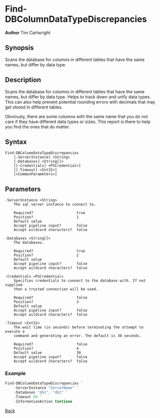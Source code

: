 # Find-DBColumnDataTypeDiscrepancies
**Author** Tim Cartwright

## Synopsis
Scans the database for columns in different tables that have the same names, but differ by data type.

## Description
Scans the database for columns in different tables that have the same names, but differ by data type. Helps to track down and unify data types. This can also help prevent potential rounding errors with decimals that may get stored in different tables.

Obviously, there are some columns with the same name that you do not care if they have different data types or sizes. This report is there to help you find the ones that do matter.

## Syntax
    Find-DBColumnDataTypeDiscrepancies 
        [-ServerInstance] <String> 
        [-Databases] <String[]> 
        [[-Credentials] <PSCredential>] 
        [[-Timeout] <Int32>] 
        [<CommonParameters>]

## Parameters
    -ServerInstance <String>
        The sql server instance to connect to.

        Required?                    true
        Position?                    1
        Default value                
        Accept pipeline input?       false
        Accept wildcard characters?  false

    -Databases <String[]>
        The databases.

        Required?                    true
        Position?                    2
        Default value                
        Accept pipeline input?       false
        Accept wildcard characters?  false

    -Credentials <PSCredential>
        Specifies credentials to connect to the database with. If not supplied 
		then a trusted connection will be used.

        Required?                    false
        Position?                    3
        Default value                
        Accept pipeline input?       false
        Accept wildcard characters?  false

    -Timeout <Int32>
        The wait time (in seconds) before terminating the attempt to execute a 
		command and generating an error. The default is 30 seconds.

        Required?                    false
        Position?                    4
        Default value                30
        Accept pipeline input?       false
        Accept wildcard characters?  false

### Example 

```powershell
Find-DBColumnDataTypeDiscrepancies `
    -ServerInstance "ServerName" `
    -Databases "db1", "db1" `
    -Timeout 60 `
    -InformationAction Continue
```

[Back](/README.md)
